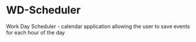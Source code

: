 # WD-Scheduler
Work Day Scheduler - calendar application allowing the user to save events for each hour of the day


